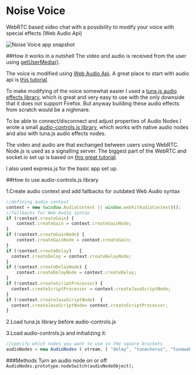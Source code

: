 Noise Voice
===========

WebRTC based video chat with a possibility to modify your voice with special effects (Web Audio Api)

![Noise Voice app snapshot](http://amiselaytes.com/img/snips/noise-voice.jpg "Noise Voice")

##How it works in a nutshell
The video and audio is received from the user using [getUserMedia()](https://developer.mozilla.org/en-US/docs/Web/API/Navigator.getUserMedia).

The voice is modified using [Web Audio Api](https://developer.mozilla.org/en-US/docs/Web/API/Web_Audio_API). A great place to start with audio api is [this tutorial](http://www.html5rocks.com/en/tutorials/webaudio/intro/).

To make modifying of the voice somewhat easier I used a [tuna.js audio effects library](https://github.com/Dinahmoe/tuna), which is great and very easy to use with the only downside that it does not support Firefox. But anyway building these audio effects from scratch would be a nighmare.

To be able to connect/disconnect and adjust properties of Audio Nodes I wrote a small [audio-controls.js library](https://github.com/miselaytes-anton/noise-voice/blob/master/public/_/js/audio-controls.js), which works with native audio nodes and also with tuna.js audio effects nodes.

The video and audio are that exchanged between users using WebRTC. Node.js is used as a signalling server. The biggest part of the WebRTC and socket.io set up is based on [this great tutorial](https://bitbucket.org/webrtc/codelab).

I also used express.js for the basic app set up.



##How to use audio-controls.js library

1.Create audio context and add fallbacks for outdated Web Audio syntax
```javascript
//defining audio context
context = new (window.AudioContext || window.webkitAudioContext)();
//fallbacks for Web Audio syntax
if (!context.createGain) {
	context.createGain = context.createGainNode;
}
if (!context.createGainNode) {
	context.createGainNode = context.createGain;
}
if (!context.createDelay)	{
  context.createDelay = context.createDelayNode;
}
if (!context.createDelayNode) {
	context.createDelayNode = context.createDelay;
}
if (!context.createScriptProcessor)	{
  context.createScriptProcessor = context.createJavaScriptNode;
}
if (!context.createJavaScriptNode)	{
  context.createJavaScriptNode= context.createScriptProcessor;
}
```
2.Load tuna.js library before audio-controls.js

3.Load audio-controls.js and initializing it:
```javascript
//specify which nodes you want to use in the square brackets
audioNodes = new AudioNodes ( stream, [ "delay", "tunachorus", "tunawahwah", "tunaoverdrive",  "tunatremolo", "streamDestination"] );
```

###Methods
Turn an audio node on or off
`AudioNodes.prototype.nodeSwitch(audioNodeObject);`



